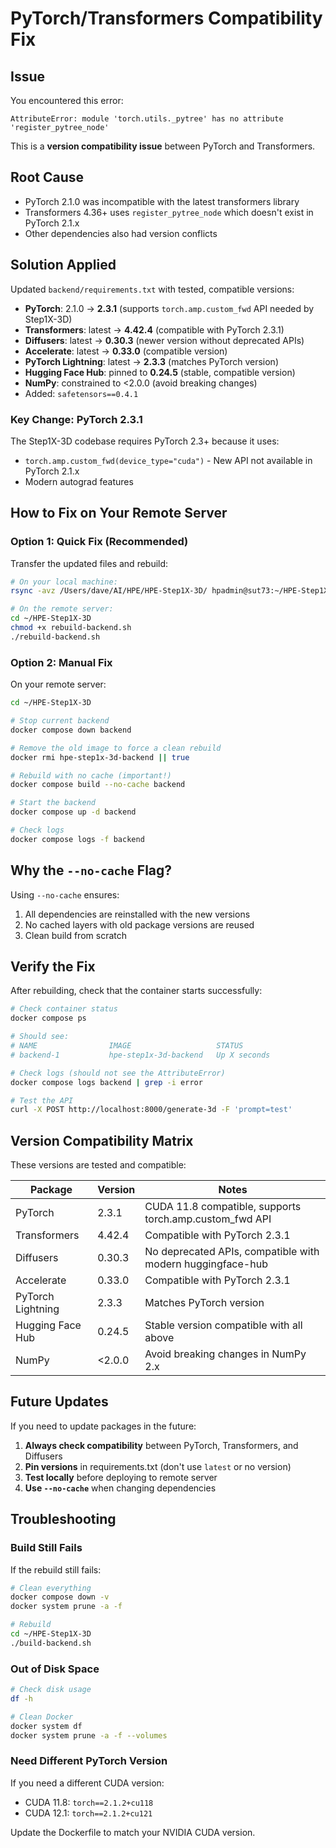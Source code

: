 # PyTorch/Transformers Compatibility Fix

## Issue

You encountered this error:

```
AttributeError: module 'torch.utils._pytree' has no attribute 'register_pytree_node'
```

This is a **version compatibility issue** between PyTorch and Transformers.

## Root Cause

- PyTorch 2.1.0 was incompatible with the latest transformers library
- Transformers 4.36+ uses `register_pytree_node` which doesn't exist in PyTorch 2.1.x
- Other dependencies also had version conflicts

## Solution Applied

Updated `backend/requirements.txt` with tested, compatible versions:

- **PyTorch**: 2.1.0 → **2.3.1** (supports `torch.amp.custom_fwd` API needed by Step1X-3D)
- **Transformers**: latest → **4.42.4** (compatible with PyTorch 2.3.1)
- **Diffusers**: latest → **0.30.3** (newer version without deprecated APIs)
- **Accelerate**: latest → **0.33.0** (compatible version)
- **PyTorch Lightning**: latest → **2.3.3** (matches PyTorch version)
- **Hugging Face Hub**: pinned to **0.24.5** (stable, compatible version)
- **NumPy**: constrained to <2.0.0 (avoid breaking changes)
- Added: `safetensors==0.4.1`

### Key Change: PyTorch 2.3.1

The Step1X-3D codebase requires PyTorch 2.3+ because it uses:
- `torch.amp.custom_fwd(device_type="cuda")` - New API not available in PyTorch 2.1.x
- Modern autograd features

## How to Fix on Your Remote Server

### Option 1: Quick Fix (Recommended)

Transfer the updated files and rebuild:

```bash
# On your local machine:
rsync -avz /Users/dave/AI/HPE/HPE-Step1X-3D/ hpadmin@sut73:~/HPE-Step1X-3D/

# On the remote server:
cd ~/HPE-Step1X-3D
chmod +x rebuild-backend.sh
./rebuild-backend.sh
```

### Option 2: Manual Fix

On your remote server:

```bash
cd ~/HPE-Step1X-3D

# Stop current backend
docker compose down backend

# Remove the old image to force a clean rebuild
docker rmi hpe-step1x-3d-backend || true

# Rebuild with no cache (important!)
docker compose build --no-cache backend

# Start the backend
docker compose up -d backend

# Check logs
docker compose logs -f backend
```

## Why the `--no-cache` Flag?

Using `--no-cache` ensures:
1. All dependencies are reinstalled with the new versions
2. No cached layers with old package versions are reused
3. Clean build from scratch

## Verify the Fix

After rebuilding, check that the container starts successfully:

```bash
# Check container status
docker compose ps

# Should see:
# NAME                IMAGE                   STATUS
# backend-1           hpe-step1x-3d-backend   Up X seconds

# Check logs (should not see the AttributeError)
docker compose logs backend | grep -i error

# Test the API
curl -X POST http://localhost:8000/generate-3d -F 'prompt=test'
```

## Version Compatibility Matrix

These versions are tested and compatible:

| Package | Version | Notes |
|---------|---------|-------|
| PyTorch | 2.3.1 | CUDA 11.8 compatible, supports torch.amp.custom_fwd API |
| Transformers | 4.42.4 | Compatible with PyTorch 2.3.1 |
| Diffusers | 0.30.3 | No deprecated APIs, compatible with modern huggingface-hub |
| Accelerate | 0.33.0 | Compatible with PyTorch 2.3.1 |
| PyTorch Lightning | 2.3.3 | Matches PyTorch version |
| Hugging Face Hub | 0.24.5 | Stable version compatible with all above |
| NumPy | <2.0.0 | Avoid breaking changes in NumPy 2.x |

## Future Updates

If you need to update packages in the future:

1. **Always check compatibility** between PyTorch, Transformers, and Diffusers
2. **Pin versions** in requirements.txt (don't use `latest` or no version)
3. **Test locally** before deploying to remote server
4. **Use `--no-cache`** when changing dependencies

## Troubleshooting

### Build Still Fails

If the rebuild still fails:

```bash
# Clean everything
docker compose down -v
docker system prune -a -f

# Rebuild
cd ~/HPE-Step1X-3D
./build-backend.sh
```

### Out of Disk Space

```bash
# Check disk usage
df -h

# Clean Docker
docker system df
docker system prune -a -f --volumes
```

### Need Different PyTorch Version

If you need a different CUDA version:

- CUDA 11.8: `torch==2.1.2+cu118`
- CUDA 12.1: `torch==2.1.2+cu121`

Update the Dockerfile to match your NVIDIA CUDA version.

